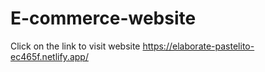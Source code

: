 # E-commerce-website

Click on the link to visit website  https://elaborate-pastelito-ec465f.netlify.app/
